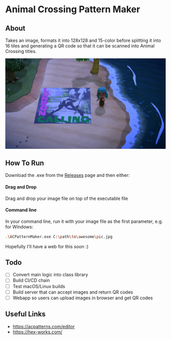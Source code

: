 # Animal Crossing Pattern Maker

## About

Takes an image, formats it into 128x128 and 15-color before splitting it into 16 tiles and 
generating a QR code so that it can be scanned into Animal Crossing titles.

![London Calling](./londoncalling.jpg)

## How To Run

Download the .exe from the [Releases](https://github.com/sambeckingham/ACPatternMaker/releases) page
and then either:

#### Drag and Drop

Drag and drop your image file on top of the executable file

#### Command line

In your command line, run it with your image file as the first parameter, e.g. for Windows:

```sh
.\ACPatternMaker.exe C:\path\to\awesome\pic.jpg
```

Hopefully I'll have a web for this soon :)

## Todo

- [ ] Convert main logic into class library
- [ ] Build CI/CD chain
- [ ] Test macOS/Linux builds
- [ ] Build server that can accept images and return QR codes
- [ ] Webapp so users can upload images in browser and get QR codes

## Useful Links
- https://acpatterns.com/editor
- https://hex-works.com/
